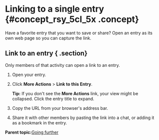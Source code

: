 # Linking to a single entry {#concept_rsy_5cl_5x .concept}

Have a favorite entry that you want to save or share? Open an entry as its own web page so you can capture the link.

## Link to an entry { .section}

Only members of that activity can open a link to an entry.

1.  Open your entry.
2.  Click **More Actions** \> **Link to this Entry**.

    **Tip:** If you don't see the **More Actions** link, your view might be collapsed. Click the entry title to expand.

3.  Copy the URL from your browser's address bar.
4.  Share it with other members by pasting the link into a chat, or adding it as a bookmark in the entry.

**Parent topic:**[Going further](../activities/c_get_further.md)

